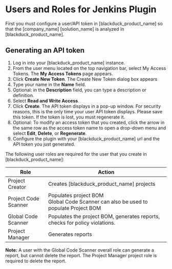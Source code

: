 # Users and Roles for Jenkins Plugin
First you must configure a user/API token in [blackduck_product_name] so that the [company_name] [solution_name] is analyzed in [blackduck_product_name].

## Generating an API token
1. Log in into your [blackduck_product_name] instance.
2. From the user menu located on the top navigation bar, select My Access Tokens. The **My Access Tokens** page appears.
4. Click **Create New Token**. The Create New Token dialog box appears
5. Type your name in the **Name** field.
6. Optional: in the **Description** field, you can type a description or definition.
7. Select **Read and Write Access**.
8. Click **Create**. The API token displays in a pop-up window. For security reasons, this is the only time your user API token displays. Please save this token. If the token is lost, you must regenerate it.
9. Optional: To modify an access token that you created, click the arrow in the same row as the access
token name to open a drop-down menu and select **Edit**, **Delete**, or **Regenerate**.
10. Configure the plugin with your [blackduck_product_name] url and the API token you just generated.

The following user roles are required for the user that you create in [blackduck_product_name]:

| Role     | Action |
| ----------- | ----------- |
| Project Creator     | Creates [blackduck_product_name] projects |
| Project Code Scanner   | Populates project BOM<br>Global Code Scanner can also be used to populate Project BOM |
| Global Code Scanner   | Populates the project BOM, generates reports, checks for policy violations. |
| Project Manager     | Generates reports |

**Note:** A user with the Global Code Scanner overall role can generate a report, but cannot delete the report. The Project Manager project role is required to delete the report.
